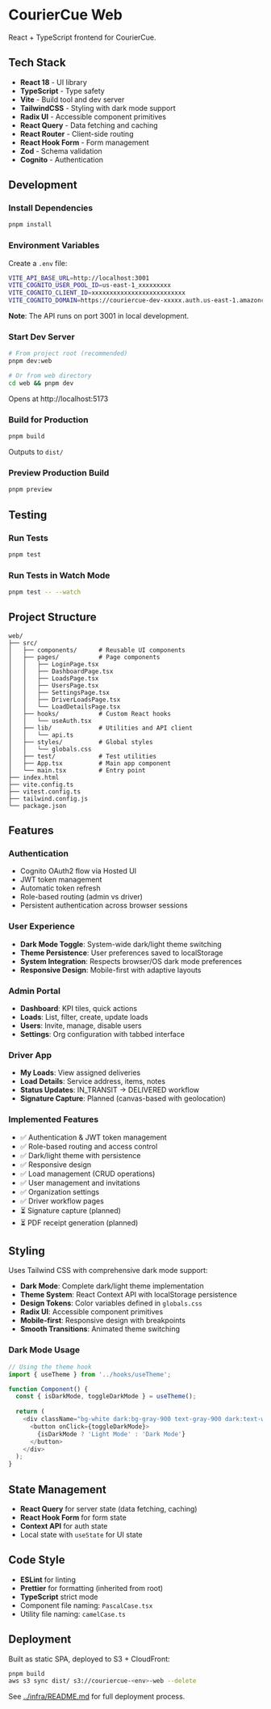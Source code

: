 # CourierCue Web

React + TypeScript frontend for CourierCue.

## Tech Stack

- **React 18** - UI library
- **TypeScript** - Type safety
- **Vite** - Build tool and dev server
- **TailwindCSS** - Styling with dark mode support
- **Radix UI** - Accessible component primitives
- **React Query** - Data fetching and caching
- **React Router** - Client-side routing
- **React Hook Form** - Form management
- **Zod** - Schema validation
- **Cognito** - Authentication

## Development

### Install Dependencies

```bash
pnpm install
```

### Environment Variables

Create a `.env` file:

```bash
VITE_API_BASE_URL=http://localhost:3001
VITE_COGNITO_USER_POOL_ID=us-east-1_xxxxxxxxx
VITE_COGNITO_CLIENT_ID=xxxxxxxxxxxxxxxxxxxxxxxxxx
VITE_COGNITO_DOMAIN=https://couriercue-dev-xxxxx.auth.us-east-1.amazoncognito.com
```

**Note**: The API runs on port 3001 in local development.

### Start Dev Server

```bash
# From project root (recommended)
pnpm dev:web

# Or from web directory
cd web && pnpm dev
```

Opens at http://localhost:5173

### Build for Production

```bash
pnpm build
```

Outputs to `dist/`

### Preview Production Build

```bash
pnpm preview
```

## Testing

### Run Tests

```bash
pnpm test
```

### Run Tests in Watch Mode

```bash
pnpm test -- --watch
```

## Project Structure

```
web/
├── src/
│   ├── components/      # Reusable UI components
│   ├── pages/           # Page components
│   │   ├── LoginPage.tsx
│   │   ├── DashboardPage.tsx
│   │   ├── LoadsPage.tsx
│   │   ├── UsersPage.tsx
│   │   ├── SettingsPage.tsx
│   │   ├── DriverLoadsPage.tsx
│   │   └── LoadDetailsPage.tsx
│   ├── hooks/           # Custom React hooks
│   │   └── useAuth.tsx
│   ├── lib/             # Utilities and API client
│   │   └── api.ts
│   ├── styles/          # Global styles
│   │   └── globals.css
│   ├── test/            # Test utilities
│   ├── App.tsx          # Main app component
│   └── main.tsx         # Entry point
├── index.html
├── vite.config.ts
├── vitest.config.ts
├── tailwind.config.js
└── package.json
```

## Features

### Authentication

- Cognito OAuth2 flow via Hosted UI
- JWT token management
- Automatic token refresh
- Role-based routing (admin vs driver)
- Persistent authentication across browser sessions

### User Experience

- **Dark Mode Toggle**: System-wide dark/light theme switching
- **Theme Persistence**: User preferences saved to localStorage
- **System Integration**: Respects browser/OS dark mode preferences
- **Responsive Design**: Mobile-first with adaptive layouts

### Admin Portal

- **Dashboard**: KPI tiles, quick actions
- **Loads**: List, filter, create, update loads  
- **Users**: Invite, manage, disable users
- **Settings**: Org configuration with tabbed interface

### Driver App

- **My Loads**: View assigned deliveries
- **Load Details**: Service address, items, notes
- **Status Updates**: IN_TRANSIT → DELIVERED workflow
- **Signature Capture**: Planned (canvas-based with geolocation)

### Implemented Features

- ✅ Authentication & JWT token management
- ✅ Role-based routing and access control
- ✅ Dark/light theme with persistence
- ✅ Responsive design
- ✅ Load management (CRUD operations)
- ✅ User management and invitations
- ✅ Organization settings
- ✅ Driver workflow pages
- ⏳ Signature capture (planned)
- ⏳ PDF receipt generation (planned)

## Styling

Uses Tailwind CSS with comprehensive dark mode support:

- **Dark Mode**: Complete dark/light theme implementation
- **Theme System**: React Context API with localStorage persistence
- **Design Tokens**: Color variables defined in `globals.css`
- **Radix UI**: Accessible component primitives
- **Mobile-first**: Responsive design with breakpoints
- **Smooth Transitions**: Animated theme switching

### Dark Mode Usage

```typescript
// Using the theme hook
import { useTheme } from '../hooks/useTheme';

function Component() {
  const { isDarkMode, toggleDarkMode } = useTheme();
  
  return (
    <div className="bg-white dark:bg-gray-900 text-gray-900 dark:text-white">
      <button onClick={toggleDarkMode}>
        {isDarkMode ? 'Light Mode' : 'Dark Mode'}
      </button>
    </div>
  );
}
```

## State Management

- **React Query** for server state (data fetching, caching)
- **React Hook Form** for form state
- **Context API** for auth state
- Local state with `useState` for UI state

## Code Style

- **ESLint** for linting
- **Prettier** for formatting (inherited from root)
- **TypeScript** strict mode
- Component file naming: `PascalCase.tsx`
- Utility file naming: `camelCase.ts`

## Deployment

Built as static SPA, deployed to S3 + CloudFront:

```bash
pnpm build
aws s3 sync dist/ s3://couriercue-<env>-web --delete
```

See [../infra/README.md](../infra/README.md) for full deployment process.
